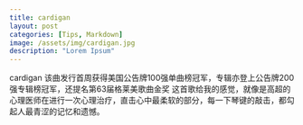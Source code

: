 ```yaml
---
title: cardigan
layout: post
categories: [Tips, Markdown]
image: /assets/img/cardigan.jpg
description: "Lorem Ipsum"
---
```

cardigan
该曲发行首周获得美国公告牌100强单曲榜冠军，专辑亦登上公告牌200强专辑榜冠军，还提名第63届格莱美歌曲金奖
这首歌给我的感觉，就像是高超的心理医师在进行一次心理治疗，直击心中最柔软的部分，每一下琴键的敲击，都勾起人最青涩的记忆和遗憾。